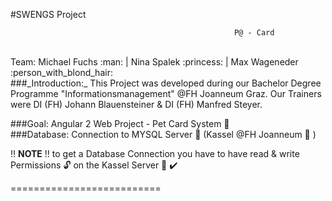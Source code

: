 #SWENGS Project 

                                                      P@ - Card

<br>
Team: Michael Fuchs :man: | Nina Spalek :princess: | Max Wageneder :person_with_blond_hair:
<br>
###_Introduction:_
This Project was developed during our Bachelor Degree Programme "Informationsmanagement" @FH Joanneum Graz.  
Our Trainers were DI (FH) Johann Blauensteiner & DI (FH) Manfred Steyer.

###Goal: 
Angular 2 Web Project - Pet Card System :page_facing_up: <br>
###Database:
Connection to MYSQL Server :briefcase: (Kassel @FH Joanneum :office: )

!! **NOTE** !! to get a Database Connection you have to have read & write Permissions :unlock: on the Kassel Server :satellite:  :heavy_check_mark:

==========================
